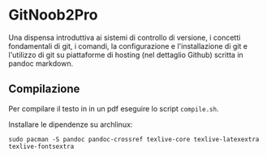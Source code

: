 # GitNoob2Pro

Una dispensa introduttiva ai sistemi di controllo di versione, i concetti
fondamentali di git, i comandi, la configurazione e l'installazione di git e
l'utilizzo di git su piattaforme di hosting (nel dettaglio Github) scritta in
pandoc markdown.

## Compilazione

Per compilare il testo in in un pdf eseguire lo script ``compile.sh``.

Installare le dipendenze su archlinux:

```
sudo pacman -S pandoc pandoc-crossref texlive-core texlive-latexextra texlive-fontsextra
```
